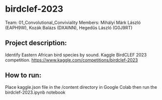 # birdclef-2023
Team: 01_Convolutional_Conviviality
Members: Mihályi Márk László (EAPH9W), Kozák Balázs (DXAINN), Hegedűs László (G0J9RT)

## Project description:
Identify Eastern African bird species by sound. Kaggle BirdCLEF 2023 competition.
https://www.kaggle.com/competitions/birdclef-2023

## How to run:
Place kaggle.json file in the /content directory in Google Colab then run the birdclef-2023.ipynb notebook
